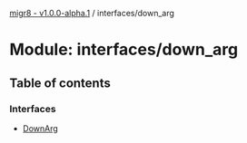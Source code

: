 [migr8 - v1.0.0-alpha.1](../README.md) / interfaces/down_arg

# Module: interfaces/down_arg

## Table of contents

### Interfaces

- [DownArg](../interfaces/interfaces_down_arg.DownArg.md)
